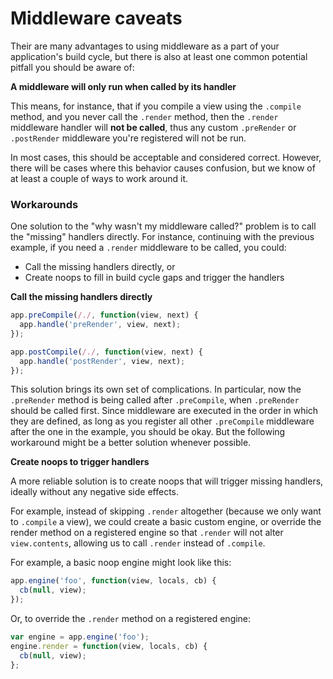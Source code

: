 # Middleware caveats

Their are many advantages to using middleware as a part of your application's build cycle, but there is also at least one common potential pitfall you should be aware of:

**A middleware will only run when called by its handler**

This means, for instance, that if you compile a view using the `.compile` method, and you never call the `.render` method, then the `.render` middleware handler will **not be called**, thus any custom `.preRender` or `.postRender` middleware you're registered will not be run.

In most cases, this should be acceptable and considered correct. However, there will be cases where this behavior causes confusion, but we know of at least a couple of ways to work around it.

### Workarounds

One solution to the "why wasn't my middleware called?" problem is to call the "missing" handlers directly. For instance, continuing with the previous example, if you need a `.render` middleware to be called, you could:

* Call the missing handlers directly, or
* Create noops to fill in build cycle gaps and trigger the handlers

**Call the missing handlers directly**

```js
app.preCompile(/./, function(view, next) {
  app.handle('preRender', view, next);
});

app.postCompile(/./, function(view, next) {
  app.handle('postRender', view, next);
});
```

This solution brings its own set of complications. In particular, now the `.preRender` method is being called after `.preCompile`, when `.preRender` should be called first. Since middleware are executed in the order in which they are defined, as long as you register all other `.preCompile` middleware after the one in the example, you should be okay. But the following workaround might be a better solution whenever possible.

**Create noops to trigger handlers**

A more reliable solution is to create noops that will trigger missing handlers, ideally without any negative side effects.

For example, instead of skipping `.render` altogether (because we only want to `.compile` a view), we could create a basic custom engine, or override the render method on a registered engine so that `.render` will not alter `view.contents`, allowing us to call `.render` instead of `.compile`.

For example, a basic noop engine might look like this:

```js
app.engine('foo', function(view, locals, cb) {
  cb(null, view);
});
```

Or, to override the `.render` method on a registered engine:

```js
var engine = app.engine('foo');
engine.render = function(view, locals, cb) {
  cb(null, view);
};
```
